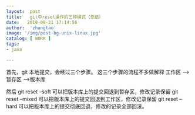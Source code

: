 ```yaml
---
layout:  post
title:   git中reset操作的三种模式（总结）
date:   2018-09-21 17:14:56
author:  'zhangtao'
image: '/img/post-bg-unix-linux.jpg'
catalog: [ WORK ]
tags:
- java

---
```



首先，git 本地提交，会经过三个步骤。 这三个步骤的流程不多做解释 工作区 --&gt; 暂存区 --&gt;版本库

然后 git reset –soft 可以把版本库上的提交回退到暂存区，修改记录保留 git reset –mixed 可以把版本库上的提交回退到工作区，修改记录保留 git reset –hard 可以把版本库上的提交彻底回退，修改的记录全部回滚。


